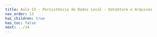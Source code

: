 ```yaml
---
title: Aula 13 - Persistência de Dados Local - DataStore e Arquivos
nav_order: 13
has_children: true
has_toc: false
next: ../14
---
```

